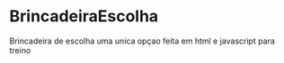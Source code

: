 # BrincadeiraEscolha
Brincadeira de escolha uma unica opçao feita em html e javascript para treino 
